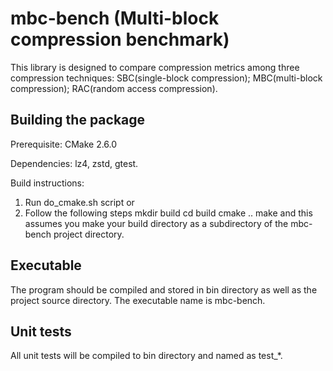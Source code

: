 # mbc-bench (Multi-block compression benchmark)

This library is designed to compare compression metrics among three compression techniques: SBC(single-block compression); MBC(multi-block compression); RAC(random access compression).

## Building the package

Prerequisite: CMake 2.6.0

Dependencies: lz4, zstd, gtest.

Build instructions:

1. Run do_cmake.sh script
or
2. Follow the following steps
	mkdir build
	cd build
	cmake ..
	make
and this assumes you make your build directory as a subdirectory of the mbc-bench project directory.

## Executable

The program should be compiled and stored in bin directory as well as the project source directory. The executable name is mbc-bench.

## Unit tests

All unit tests will be compiled to bin directory and named as test_*.